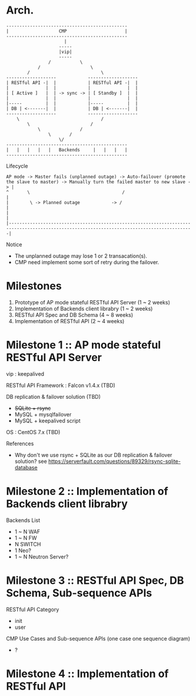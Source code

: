 # Arch.

```
----------------------------------------------
|                   CMP                      |
----------------------------------------------
                      |
                    -----
                    |vip|
                    -----
                /           \
            /                   \
        /                           \
-------------------            -------------------
| RESTful API -|  |            | RESTful API -|  |
|              |  |            |              |  |
| [ Active ]   |  | -> sync -> | [ Standby ]  |  |
|              |  |            |              |  |
|-----         |  |            |-----         |  |
| DB | <-------|  |            | DB | <-------|  |
-------------------            -------------------
    \                               /
        \                       /
            \               /
                \       /
                    \/
----------------------------------------------
|   |   |   |   |   Backends     |   |   |   |
----------------------------------------------
```

Lifecycle

```
AP mode -> Master fails (unplanned outage) -> Auto-failover (promote the slave to master) -> Manually turn the failed master to new slave -> |
^       \                                   /                                                                                                |
|        \ -> Planned outage            -> /                                                                                                 |
|                                                                                                                                            |
|--------------------------------------------------------------------------------------------------------------------------------------------|
```

Notice

* The unplanned outage may lose 1 or 2 transacation(s).
* CMP need implement some sort of retry during the failover.

# Milestones

1. Prototype of AP mode stateful RESTful API Server (1 ~ 2 weeks)
2. Implementation of Backends client librabry (1 ~ 2 weeks)
3. RESTful API Spec and DB Schema (4 ~ 8 weeks)
4. Implementation of RESTful API (2 ~ 4 weeks)

# Milestone 1 :: AP mode stateful RESTful API Server

vip : keepalived

RESTful API Framework : Falcon v1.4.x (TBD)

DB replication & failover solution (TBD)

* ~~SQLite + rsync~~
* MySQL + mysqlfailover
* MySQL + keepalived script

OS : CentOS 7.x (TBD)

References

* Why don't we use rsync + SQLite as our DB replication & failover solution? see https://serverfault.com/questions/89329/rsync-sqlite-database

# Milestone 2 :: Implementation of Backends client librabry

Backends List

* 1 ~ N WAF
* 1 ~ N FW
* N SWITCH
* 1 Neo?
* 1 ~ N Neutron Server?

# Milestone 3 :: RESTful API Spec, DB Schema, Sub-sequence APIs

RESTful API Category

* init 
* user

CMP Use Cases and Sub-sequence APIs (one case one sequence diagram)

* ?

# Milestone 4 :: Implementation of RESTful API
